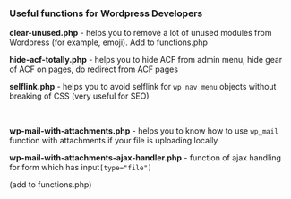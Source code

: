 <h3>Useful functions for Wordpress Developers</h3>

<p><b>clear-unused.php</b> - helps you to remove a lot of unused modules from Wordpress (for example, emoji). Add to functions.php</p>
<p><b>hide-acf-totally.php</b> - helps you to hide ACF from admin menu, hide gear of ACF on pages, do redirect from ACF pages</p>
<p><b>selflink.php</b> - helps you to avoid selflink for <code>wp_nav_menu</code> objects without breaking of CSS (very useful for SEO)</p>
<br/>
<p><b>wp-mail-with-attachments.php</b> - helps you to know how to use <code>wp_mail</code> function with attachments if your file is uploading locally</p>
<p><b>wp-mail-with-attachments-ajax-handler.php</b> - function of ajax handling for form which has input<code>[type="file"]</code></p> (add to functions.php)
